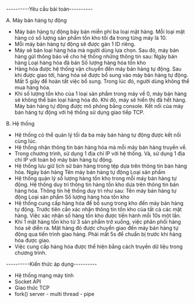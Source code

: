 ----------Yêu cầu bài toán----------

A. Máy bán hàng tự động
- Máy bán hàng tự động bày bán miễn phí ba loại mặt hàng. Mỗi loại mặt hàng có số lượng sản phẩm tồn kho tối đa trong từng máy là 10.
- Mỗi máy bán hàng tự động sẽ được gán 1 ID riêng.
- Máy sẽ bán loại hàng hóa mà người dùng lựa chọn. Sau đó, máy bán hàng gửi thông báo về cho hệ thống những thông tin sau:
    Ngày bán hàng
    Loại hàng hóa đã bán
    Số lượng hàng hóa tồn kho
- Hàng hóa được hệ thống vận chuyển đến máy bán hàng tự động. Sau khi được giao tới, hàng hóa sẽ được bổ sung vào máy bán hàng tự động. Mất 5 giây để hoàn tất việc bổ sung. Trong lúc đó, người dùng không thể mua hàng hóa.
- Khi số lượng tồn kho của 1 loại sản phẩm trong máy về 0, máy bán hàng sẽ không thể bán loại hàng hóa đó. Khi đó, máy sẽ hiển thị đã hết hàng.
Máy bán hàng tự động được mô phỏng bằng console. Kết nối của máy bán hàng tự động với hệ thống sử dụng giao tiếp TCP.

B. Hệ thống
- Hệ thống có thể quản lý tối đa ba máy bán hàng tự động được kết nối cùng lúc.
- Hệ thống nhận thông tin bán hàng hóa mà mỗi máy bán hàng truyền về.
- Trong chương trình, sử dụng 1 địa chỉ IP với hệ thống. Và, sử dụng 1 địa chỉ IP với toàn bộ máy bán hàng tự động.
- Hệ thống lưu giữ lịch sử bán hàng trong tệp dựa trên thông tin bán hàng hóa.
    Ngày bán hàng
    Tên máy bán hàng tự động
    Loại sản phẩm
- Hệ thống quản lý số lượng hàng tồn kho trong mỗi máy bán hàng tự động. Hệ thống duy trì thông tin hàng tồn kho dựa trên thông tin bán hàng hóa. Thông tin hệ thống duy trì như sau:
    Tên máy bán hàng tự động
    Loại sản phẩm
    Số lượng hàng hóa tồn kho
- Hệ thống cung cấp hàng hóa để bổ sung trong kho đến máy bán hàng tự động. Trước tiên cần xác nhận thông tin tồn kho của tất cả các mặt hàng. Việc xác nhận số hàng tồn kho được tiến hành mỗi 10s một lần.
- Khi 1 mặt hàng tồn kho từ 3 sản phẩm trở xuống, việc phân phối hàng hóa sẽ diễn ra. Mặt hàng đó được chuyển giao đến máy bán hàng tự động qua tiến trình giao hàng.
Phải mất 5s để chuẩn bị trước khi hàng hóa được giao.
- Việc cung cấp hàng hóa được thể hiện bằng cách truyền dữ liệu trong chương trình.

----------Kiến thức áp dụng----------
- Hệ thống mạng máy tính
- Socket API
- Giao thức TCP
- fork() server - multi thread - pipe 
